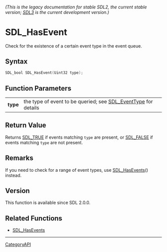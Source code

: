 ###### (This is the legacy documentation for stable SDL2, the current stable version; [SDL3](https://wiki.libsdl.org/SDL3/) is the current development version.)
# SDL_HasEvent

Check for the existence of a certain event type in the event queue.

## Syntax

```c
SDL_bool SDL_HasEvent(Uint32 type);

```

## Function Parameters

|              |                                                                                 |
| ------------ | ------------------------------------------------------------------------------- |
| **type**     | the type of event to be queried; see [SDL_EventType](SDL_EventType.md) for details |

## Return Value

Returns [SDL_TRUE](SDL_TRUE.md) if events matching `type` are present, or
[SDL_FALSE](SDL_FALSE.md) if events matching `type` are not present.

## Remarks

If you need to check for a range of event types, use
[SDL_HasEvents](SDL_HasEvents.md)() instead.

## Version

This function is available since SDL 2.0.0.

## Related Functions

* [SDL_HasEvents](SDL_HasEvents.md)

----
[CategoryAPI](CategoryAPI.md)
